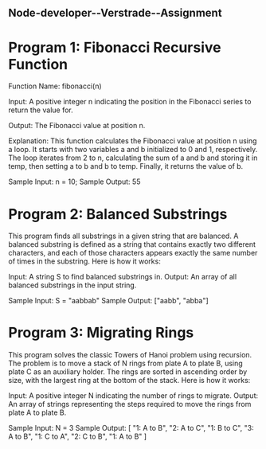 ## Node-developer--Verstrade--Assignment

# Program 1: Fibonacci Recursive Function
Function Name: fibonacci(n)

Input: A positive integer n indicating the position in the Fibonacci series to return the value for.

Output: The Fibonacci value at position n.

Explanation: This function calculates the Fibonacci value at position n using a loop. It starts with two variables a and b initialized to 0 and 1, respectively. The loop iterates from 2 to n, calculating the sum of a and b and storing it in temp, then setting a to b and b to temp. Finally, it returns the value of b.

Sample Input:
n = 10;
Sample Output:
55

# Program 2: Balanced Substrings
This program finds all substrings in a given string that are balanced. A balanced substring is defined as a string that contains exactly two different characters, and each of those characters appears exactly the same number of times in the substring. Here is how it works:

Input:
A string S to find balanced substrings in.
Output:
An array of all balanced substrings in the input string.


Sample Input:
S = "aabbab"
Sample Output:
["aabb", "abba"]


# Program 3: Migrating Rings
This program solves the classic Towers of Hanoi problem using recursion. The problem is to move a stack of N rings from plate A to plate B, using plate C as an auxiliary holder. The rings are sorted in ascending order by size, with the largest ring at the bottom of the stack. Here is how it works:

Input:
A positive integer N indicating the number of rings to migrate.
Output:
An array of strings representing the steps required to move the rings from plate A to plate B.

Sample Input:
N = 3
Sample Output:
[
  "1: A to B",
  "2: A to C",
  "1: B to C",
  "3: A to B",
  "1: C to A",
  "2: C to B",
  "1: A to B"
]

